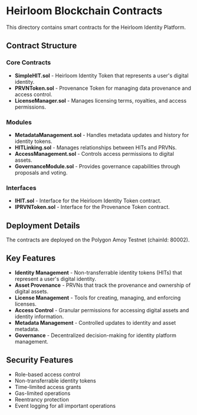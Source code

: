 # Heirloom Blockchain Contracts

This directory contains smart contracts for the Heirloom Identity Platform.

## Contract Structure

### Core Contracts

- **SimpleHIT.sol** - Heirloom Identity Token that represents a user's digital identity.
- **PRVNToken.sol** - Provenance Token for managing data provenance and access control.
- **LicenseManager.sol** - Manages licensing terms, royalties, and access permissions.

### Modules

- **MetadataManagement.sol** - Handles metadata updates and history for identity tokens.
- **HITLinking.sol** - Manages relationships between HITs and PRVNs.
- **AccessManagement.sol** - Controls access permissions to digital assets.
- **GovernanceModule.sol** - Provides governance capabilities through proposals and voting.

### Interfaces

- **IHIT.sol** - Interface for the Heirloom Identity Token contract.
- **IPRVNToken.sol** - Interface for the Provenance Token contract.

## Deployment Details

The contracts are deployed on the Polygon Amoy Testnet (chainId: 80002).

## Key Features

- **Identity Management** - Non-transferrable identity tokens (HITs) that represent a user's digital identity.
- **Asset Provenance** - PRVNs that track the provenance and ownership of digital assets.
- **License Management** - Tools for creating, managing, and enforcing licenses.
- **Access Control** - Granular permissions for accessing digital assets and identity information.
- **Metadata Management** - Controlled updates to identity and asset metadata.
- **Governance** - Decentralized decision-making for identity platform management.

## Security Features

- Role-based access control
- Non-transferrable identity tokens
- Time-limited access grants
- Gas-limited operations
- Reentrancy protection
- Event logging for all important operations